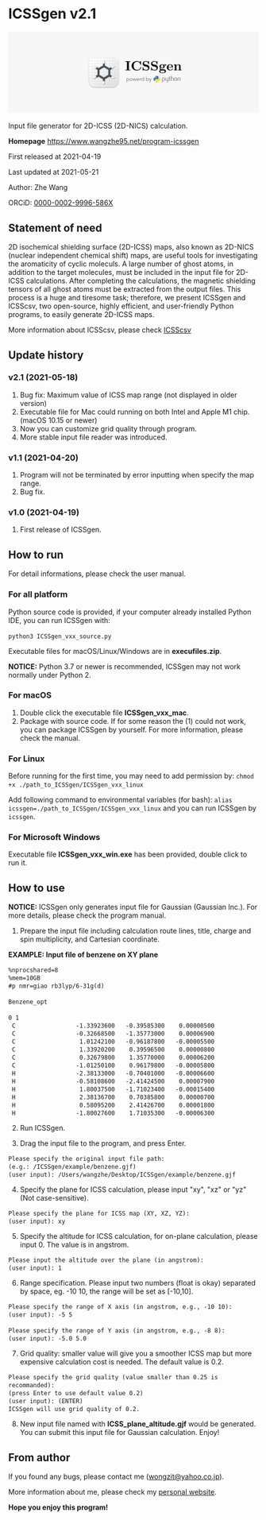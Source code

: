 # ICSSgen v2.1
![ICSSgen_icon](ICSSgen_icon.png)

Input file generator for 2D-ICSS (2D-NICS) calculation.

**Homepage** https://www.wangzhe95.net/program-icssgen

First released at 2021-04-19

Last updated at 2021-05-21

Author: Zhe Wang

ORCiD: [0000-0002-9996-586X](https://orcid.org/0000-0002-9996-586X)

## Statement of need
2D isochemical shielding surface (2D-ICSS) maps, also known as 2D-NICS (nuclear independent
chemical shift) maps, are useful tools for investigating the aromaticity of cyclic moleculs.
A large number of ghost atoms, in addition to the target molecules, must be included in the
input file for 2D-ICSS calculations. After completing the calculations, the magnetic shielding
tensors of all ghost atoms must be extracted from the output files. This process is a huge and
tiresome task; therefore, we present ICSSgen and ICSScsv, two open-source, highly efficient,
and user-friendly Python programs, to easily generate 2D-ICSS maps.

More information about ICSScsv, please check [ICSScsv](https://github.com/wongzit/ICSScsv)

## Update history
### v2.1 (2021-05-18)
1. Bug fix: Maximum value of ICSS map range (not displayed in older version)
3. Executable file for Mac could running on both Intel and Apple M1 chip. (macOS 10.15 or newer)
1. Now you can customize grid quality through program.
2. More stable input file reader was introduced.

### v1.1 (2021-04-20)
1. Program will not be terminated by error inputting when specify the map range.
3. Bug fix.

### v1.0 (2021-04-19)
1. First release of ICSSgen.

## How to run
For detail informations, please check the user manual.

### For all platform
Python source code is provided, if your computer already installed Python IDE, you can run ICSSgen with:

`python3 ICSSgen_vxx_source.py`

Executable files for macOS/Linux/Windows are in **execufiles.zip**.

**NOTICE:** Python 3.7 or newer is recommended, ICSSgen may not work normally under Python 2.

### For macOS
1. Double click the executable file **ICSSgen_vxx_mac**.
2. Package with source code. If for some reason the (1) could not work, you can package 
ICSSgen by yourself. For more information, please check the manual.

### For Linux
Before running for the first time, you may need to add permission by:
`chmod +x ./path_to_ICSSgen/ICSSgen_vxx_linux`

Add following command to environmental variables (for bash):
`alias icssgen=./path_to_ICSSgen/ICSSgen_vxx_linux`
and you can run ICSSgen by `icssgen`.

### For Microsoft Windows
Executable file **ICSSgen_vxx_win.exe** has been provided, double click to run it.

## How to use
**NOTICE:** ICSSgen only generates input file for Gaussian (Gaussian Inc.). For more details, please check the program manual.

1. Prepare the input file including calculation route lines, title, charge and spin multiplicity, and Cartesian coordinate.

**EXAMPLE: Input file of benzene on XY plane**
```
%nprocshared=8
%mem=10GB
#p nmr=giao rb3lyp/6-31g(d)

Benzene_opt

0 1
 C                 -1.33923600   -0.39585300    0.00000500
 C                 -0.32668500   -1.35773000    0.00006900
 C                  1.01242100   -0.96187800   -0.00005500
 C                  1.33920200    0.39596500    0.00000800
 C                  0.32679800    1.35770000    0.00006200
 C                 -1.01250100    0.96179800   -0.00005800
 H                 -2.38133000   -0.70401000   -0.00006600
 H                 -0.58108600   -2.41424500    0.00007900
 H                  1.80037500   -1.71023400   -0.00015400
 H                  2.38136700    0.70385800    0.00000700
 H                  0.58095200    2.41426700    0.00001800
 H                 -1.80027600    1.71035300   -0.00006300

```

2. Run ICSSgen.

3. Drag the input file to the program, and press Enter. 
```
Please specify the original input file path:
(e.g.: /ICSSgen/example/benzene.gjf)
(user input): /Users/wangzhe/Desktop/ICSSgen/example/benzene.gjf 
```

4. Specify the plane for ICSS calculation, please input "xy", "xz" or "yz" (Not case-sensitive).
```
Please specify the plane for ICSS map (XY, XZ, YZ):
(user input): xy
```

5. Specify the altitude  for ICSS calculation, for on-plane calculation, please input 0. The value is in angstrom.
```
Please input the altitude over the plane (in angstrom):
(user input): 1
```

6. Range specification. Please input two numbers (float is okay) separated by space, eg. -10 10, the range will be set as [-10,10].
```
Please specify the range of X axis (in angstrom, e.g., -10 10):
(user input): -5 5

Please specify the range of Y axis (in angstrom, e.g., -8 8):
(user input): -5.0 5.0
```

7. Grid quality: smaller value will give you a smoother ICSS map but more expensive calculation cost is needed. The default value is 0.2.
```
Please specify the grid quality (value smaller than 0.25 is recommanded):
(press Enter to use default value 0.2)
(user input): (ENTER)
ICSSgen will use grid quality of 0.2.
```

8. New input file named with **ICSS_plane_altitude.gjf** would be generated. You can submit this input file for Gaussian calculation. Enjoy!

## From author
If you found any bugs, please contact me (wongzit@yahoo.co.jp).

More information about me, please check my [personal website](https://www.wangzhe95.net).

 **Hope you enjoy this program!**
